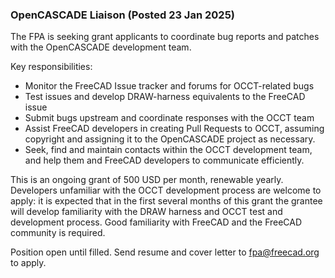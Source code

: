 ### OpenCASCADE Liaison (Posted 23 Jan 2025)

The FPA is seeking grant applicants to coordinate bug reports and patches with the OpenCASCADE development team.

Key responsibilities:

   * Monitor the FreeCAD Issue tracker and forums for OCCT-related bugs
   * Test issues and develop DRAW-harness equivalents to the FreeCAD issue
   * Submit bugs upstream and coordinate responses with the OCCT team
   * Assist FreeCAD developers in creating Pull Requests to OCCT, assuming copyright and assigning it to the OpenCASCADE project as necessary.
   * Seek, find and maintain contacts within the OCCT development team, and help them and FreeCAD developers to communicate efficiently.

This is an ongoing grant of 500 USD per month, renewable yearly. Developers unfamiliar with the OCCT development process are welcome to apply: it is expected that in the first several months of this grant the grantee will develop familiarity with the DRAW harness and OCCT test and development process. Good familiarity with FreeCAD and the FreeCAD community is required.

Position open until filled. Send resume and cover letter to fpa@freecad.org to apply.
